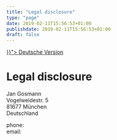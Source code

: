 ```yaml
---
title: "Legal disclosure"
type: "page"
date: 2019-02-11T15:56:53+01:00
publishdate: 2019-02-11T15:56:53+01:00
draft: false
---
```


<p>
<a href="{{< relref path="/legal/disclosure" lang="de" >}}">
    <span class="flag-icon flag-icon-de"></span>
    Deutsche Version
</a>
</p>

# Legal disclosure

Jan Gosmann<br>
Vogelweidestr. 5<br>
81677 München<br>
Deutschland

phone: <span class="crypted-phone" data-country="+49" data-area="174"
  data-block0="3588" data-block1="307"></span><br>
email: <a href="#" class="crypted-email" data-name="contact" data-domain="jgosmann"
  data-tld="de"></a>
